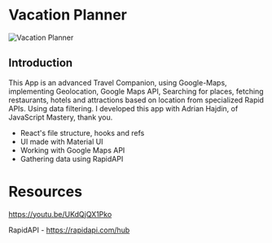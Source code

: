 # Vacation Planner

![Vacation Planner](https://i.ibb.co/W0PVhtM/vacation-planner-cover.jpg)

## Introduction
This App is an advanced Travel Companion,  using Google-Maps, implementing Geolocation, Google Maps API, Searching for places, fetching restaurants, hotels and attractions based on location from specialized Rapid APIs. Using data filtering.
I developed this app with Adrian Hajdin, of JavaScript Mastery, thank you.


- React's file structure, hooks and refs
- UI made with Material UI
- Working with Google Maps API
- Gathering data using RapidAPI

# Resources

https://youtu.be/UKdQjQX1Pko

RapidAPI - https://rapidapi.com/hub